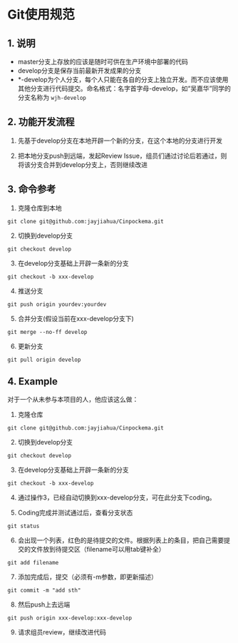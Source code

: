 # Git使用规范

## 1. 说明
- master分支上存放的应该是随时可供在生产环境中部署的代码
- develop分支是保存当前最新开发成果的分支
- \*-develop为个人分支，每个人只能在各自的分支上独立开发。而不应该使用其他分支进行代码提交。命名格式：名字首字母-develop，如“吴嘉华”同学的分支名称为 ```wjh-develop```

## 2. 功能开发流程
1. 先基于develop分支在本地开辟一个新的分支，在这个本地的分支进行开发

2. 把本地分支push到远端，发起Review Issue，组员们通过讨论后若通过，则将该分支合并到develop分支上，否则继续改进

## 3. 命令参考
1. 克隆仓库到本地
```
git clone git@github.com:jayjiahua/Cinpockema.git
```

2. 切换到develop分支
```
git checkout develop
```

3. 在develop分支基础上开辟一条新的分支
```
git checkout -b xxx-develop
```

4. 推送分支
```
git push origin yourdev:yourdev
```

5. 合并分支(假设当前在xxx-develop分支下)
```
git merge --no-ff develop
```

6. 更新分支
```
git pull origin develop
```

## 4. Example
对于一个从未参与本项目的人，他应该这么做：
1. 克隆仓库
```
git clone git@github.com:jayjiahua/Cinpockema.git
```
2. 切换到develop分支
```
git checkout develop
```

3. 在develop分支基础上开辟一条新的分支
```
git checkout -b xxx-develop
```
4. 通过操作3，已经自动切换到xxx-develop分支，可在此分支下coding。

5. Coding完成并测试通过后，查看分支状态
```
git status
```
6. 会出现一个列表，红色的是待提交的文件。根据列表上的条目，把自己需要提交的文件放到待提交区（filename可以用tab键补全）
```
git add filename
```
7. 添加完成后，提交（必须有-m参数，即更新描述）
```
git commit -m "add sth"
```
8. 然后push上去远端
```
git push origin xxx-develop:xxx-develop
```
9. 请求组员review，继续改进代码
